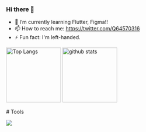 
### Hi there 👋
- 🌱 I’m currently learning Flutter, Figma!!
- 📫 How to reach me: https://twitter.com/Q64570316
- ⚡ Fun fact: I'm left-handed.

<!--
**orukahairuka/orukahairuka** is a ✨ _special_ ✨ repository because its `README.md` (this file) appears on your GitHub profile.

Here are some ideas to get you started:

- 🔭 I’m currently working on ...
- 🌱 I’m currently learning ...
- 👯 I’m looking to collaborate on ...
- 🤔 I’m looking for help with ...
- 💬 Ask me about ...
- 📫 How to reach me: ...
- 😄 Pronouns: ...
- ⚡ Fun fact: ...
-->
<p align="left"> 
  <img alt="Top Langs" height="150px" src="https://github-readme-stats.vercel.app/api/top-langs/?username=orukahairuka&layout=compact&show_icons=true&theme=onedark" />
  <img alt="github stats" height="150px" src="https://github-readme-stats.vercel.app/api?username=orukahairuka&theme=onedark&show_icons=ture" />
</p>
# Tools

<img src="https://skillicons.dev/icons?i=flutter,firebase,github,vscode,figma,swift" /> <br /><br />

